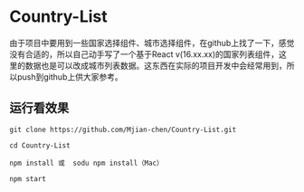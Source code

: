 # Country-List
由于项目中要用到一些国家选择组件、城市选择组件，在github上找了一下，感觉没有合适的，所以自己动手写了一个基于React v(16.xx.xx)的国家列表组件，这里的数据也是可以改成城市列表数据。这东西在实际的项目开发中会经常用到，所以push到github上供大家参考。
## 运行看效果
```
git clone https://github.com/Mjian-chen/Country-List.git
```
```
cd Country-List
```
```
npm install 或  sodu npm install（Mac）
```
```
npm start
```